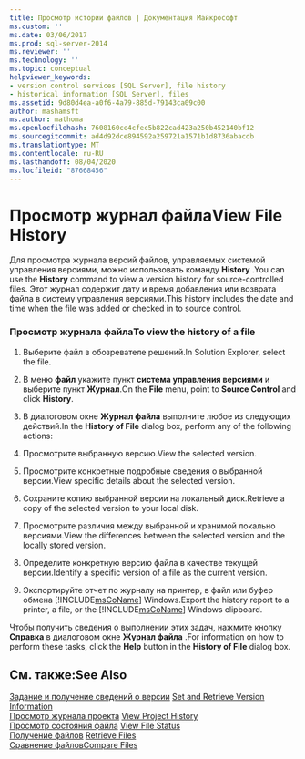 ```yaml
---
title: Просмотр истории файлов | Документация Майкрософт
ms.custom: ''
ms.date: 03/06/2017
ms.prod: sql-server-2014
ms.reviewer: ''
ms.technology: ''
ms.topic: conceptual
helpviewer_keywords:
- version control services [SQL Server], file history
- historical information [SQL Server], files
ms.assetid: 9d80d4ea-a0f6-4a79-885d-79143ca09c00
author: mashamsft
ms.author: mathoma
ms.openlocfilehash: 7608160ce4cfec5b822cad423a250b452140bf12
ms.sourcegitcommit: ad4d92dce894592a259721a1571b1d8736abacdb
ms.translationtype: MT
ms.contentlocale: ru-RU
ms.lasthandoff: 08/04/2020
ms.locfileid: "87668456"
---
```

# <a name="view-file-history"></a><span data-ttu-id="393bb-102">Просмотр журнал файла</span><span class="sxs-lookup"><span data-stu-id="393bb-102">View File History</span></span>
  <span data-ttu-id="393bb-103">Для просмотра журнала версий файлов, управляемых системой управления версиями, можно использовать команду **History** .</span><span class="sxs-lookup"><span data-stu-id="393bb-103">You can use the **History** command to view a version history for source-controlled files.</span></span> <span data-ttu-id="393bb-104">Этот журнал содержит дату и время добавления или возврата файла в систему управления версиями.</span><span class="sxs-lookup"><span data-stu-id="393bb-104">This history includes the date and time when the file was added or checked in to source control.</span></span>  
  
### <a name="to-view-the-history-of-a-file"></a><span data-ttu-id="393bb-105">Просмотр журнала файла</span><span class="sxs-lookup"><span data-stu-id="393bb-105">To view the history of a file</span></span>  
  
1.  <span data-ttu-id="393bb-106">Выберите файл в обозревателе решений.</span><span class="sxs-lookup"><span data-stu-id="393bb-106">In Solution Explorer, select the file.</span></span>  
  
2.  <span data-ttu-id="393bb-107">В меню **файл** укажите пункт **система управления версиями** и выберите пункт **Журнал**.</span><span class="sxs-lookup"><span data-stu-id="393bb-107">On the **File** menu, point to **Source Control** and click **History**.</span></span>  
  
3.  <span data-ttu-id="393bb-108">В диалоговом окне **Журнал файла** выполните любое из следующих действий.</span><span class="sxs-lookup"><span data-stu-id="393bb-108">In the **History of File** dialog box, perform any of the following actions:</span></span>  
  
4.  <span data-ttu-id="393bb-109">Просмотрите выбранную версию.</span><span class="sxs-lookup"><span data-stu-id="393bb-109">View the selected version.</span></span>  
  
5.  <span data-ttu-id="393bb-110">Просмотрите конкретные подробные сведения о выбранной версии.</span><span class="sxs-lookup"><span data-stu-id="393bb-110">View specific details about the selected version.</span></span>  
  
6.  <span data-ttu-id="393bb-111">Сохраните копию выбранной версии на локальный диск.</span><span class="sxs-lookup"><span data-stu-id="393bb-111">Retrieve a copy of the selected version to your local disk.</span></span>  
  
7.  <span data-ttu-id="393bb-112">Просмотрите различия между выбранной и хранимой локально версиями.</span><span class="sxs-lookup"><span data-stu-id="393bb-112">View the differences between the selected version and the locally stored version.</span></span>  
  
8.  <span data-ttu-id="393bb-113">Определите конкретную версию файла в качестве текущей версии.</span><span class="sxs-lookup"><span data-stu-id="393bb-113">Identify a specific version of a file as the current version.</span></span>  
  
9. <span data-ttu-id="393bb-114">Экспортируйте отчет по журналу на принтер, в файл или буфер обмена [!INCLUDE[msCoName](../includes/msconame-md.md)] Windows.</span><span class="sxs-lookup"><span data-stu-id="393bb-114">Export the history report to a printer, a file, or the [!INCLUDE[msCoName](../includes/msconame-md.md)] Windows clipboard.</span></span>  
  
 <span data-ttu-id="393bb-115">Чтобы получить сведения о выполнении этих задач, нажмите кнопку **Справка** в диалоговом окне **Журнал файла** .</span><span class="sxs-lookup"><span data-stu-id="393bb-115">For information on how to perform these tasks, click the **Help** button in the **History of File** dialog box.</span></span>  
  
## <a name="see-also"></a><span data-ttu-id="393bb-116">См. также:</span><span class="sxs-lookup"><span data-stu-id="393bb-116">See Also</span></span>  
 <span data-ttu-id="393bb-117">[Задание и получение сведений о версии](../../2014/database-engine/set-and-retrieve-version-information.md) </span><span class="sxs-lookup"><span data-stu-id="393bb-117">[Set and Retrieve Version Information](../../2014/database-engine/set-and-retrieve-version-information.md) </span></span>  
 <span data-ttu-id="393bb-118">[Просмотр журнала проекта](../../2014/database-engine/view-project-history.md) </span><span class="sxs-lookup"><span data-stu-id="393bb-118">[View Project History](../../2014/database-engine/view-project-history.md) </span></span>  
 <span data-ttu-id="393bb-119">[Просмотр состояния файла](../../2014/database-engine/view-file-status.md) </span><span class="sxs-lookup"><span data-stu-id="393bb-119">[View File Status](../../2014/database-engine/view-file-status.md) </span></span>  
 <span data-ttu-id="393bb-120">[Получение файлов](../../2014/database-engine/retrieve-files.md) </span><span class="sxs-lookup"><span data-stu-id="393bb-120">[Retrieve Files](../../2014/database-engine/retrieve-files.md) </span></span>  
 [<span data-ttu-id="393bb-121">Сравнение файлов</span><span class="sxs-lookup"><span data-stu-id="393bb-121">Compare Files</span></span>](../../2014/database-engine/compare-files.md)  
  
  
